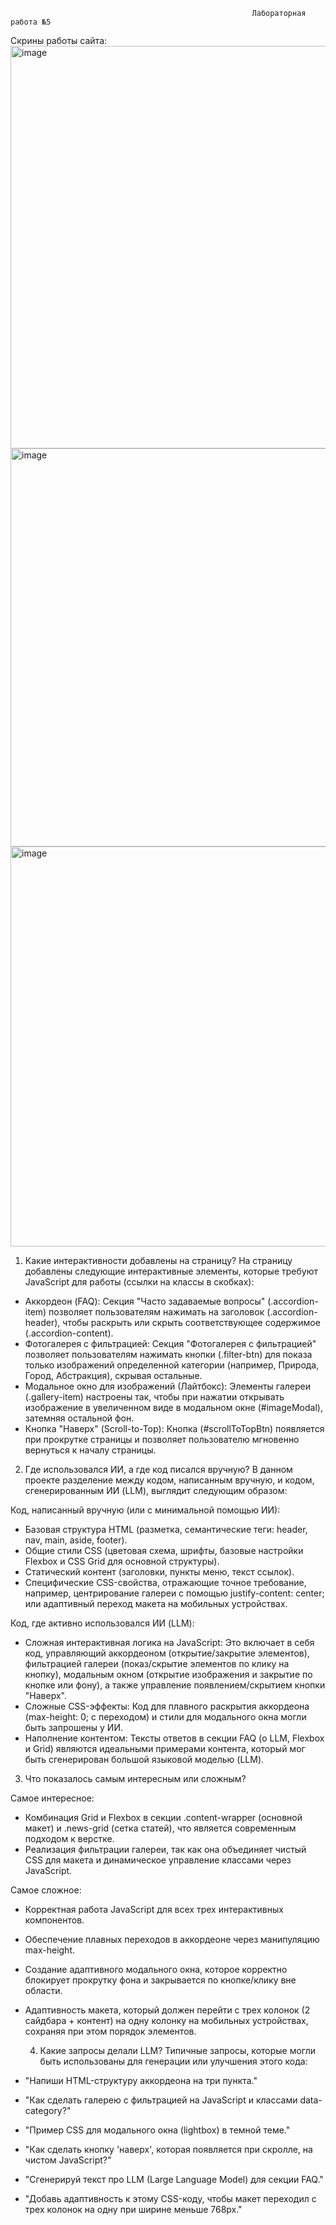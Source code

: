                                                          Лабораторная работа №5
Скрины работы сайта:
<img width="1342" height="644" alt="image" src="https://github.com/user-attachments/assets/851f892e-8a7f-4934-a5d9-efd4e1d2fdac" />    
     <img width="1299" height="637" alt="image" src="https://github.com/user-attachments/assets/a5ec7bbf-18bf-4502-b26e-ee35573f1663" />
     <img width="1282" height="640" alt="image" src="https://github.com/user-attachments/assets/da6c962a-39a2-48e4-8e7a-c34205921245" />

 1. Какие интерактивности добавлены на страницу?
На страницу добавлены следующие интерактивные элементы, которые требуют JavaScript для работы (ссылки на классы в скобках):
- Аккордеон (FAQ): Секция "Часто задаваемые вопросы" (.accordion-item) позволяет пользователям нажимать на заголовок (.accordion-header), чтобы раскрыть или скрыть соответствующее содержимое (.accordion-content).
- Фотогалерея с фильтрацией: Секция "Фотогалерея с фильтрацией" позволяет пользователям нажимать кнопки (.filter-btn) для показа только изображений определенной категории (например, Природа, Город, Абстракция), скрывая остальные.
- Модальное окно для изображений (Лайтбокс): Элементы галереи (.gallery-item) настроены так, чтобы при нажатии открывать изображение в увеличенном виде в модальном окне (#imageModal), затемняя остальной фон.
- Кнопка "Наверх" (Scroll-to-Top): Кнопка (#scrollToTopBtn) появляется при прокрутке страницы и позволяет пользователю мгновенно вернуться к началу страницы.

2. Где использовался ИИ, а где код писался вручную?
   В данном проекте разделение между кодом, написанным вручную, и кодом, сгенерированным ИИ (LLM), выглядит следующим образом:

Код, написанный вручную (или с минимальной помощью ИИ):
- Базовая структура HTML (разметка, семантические теги: header, nav, main, aside, footer).
- Общие стили CSS (цветовая схема, шрифты, базовые настройки Flexbox и CSS Grid для основной структуры).
- Статический контент (заголовки, пункты меню, текст ссылок).
- Специфические CSS-свойства, отражающие точное требование, например, центрирование галереи с помощью justify-content: center; или адаптивный переход макета на мобильных устройствах.

Код, где активно использовался ИИ (LLM):
- Сложная интерактивная логика на JavaScript: Это включает в себя код, управляющий аккордеоном (открытие/закрытие элементов), фильтрацией галереи (показ/скрытие элементов по клику на кнопку), модальным окном (открытие изображения и закрытие по кнопке или фону), а также управление появлением/скрытием кнопки "Наверх".
- Сложные CSS-эффекты: Код для плавного раскрытия аккордеона (max-height: 0; с переходом) и стили для модального окна могли быть запрошены у ИИ.
- Наполнение контентом: Тексты ответов в секции FAQ (о LLM, Flexbox и Grid) являются идеальными примерами контента, который мог быть сгенерирован большой языковой моделью (LLM).

 3. Что показалось самым интересным или сложным?
    
Самое интересное:
- Комбинация Grid и Flexbox в секции .content-wrapper (основной макет) и .news-grid (сетка статей), что является современным подходом к верстке.
- Реализация фильтрации галереи, так как она объединяет чистый CSS для макета и динамическое управление классами через JavaScript.

Самое сложное:
- Корректная работа JavaScript для всех трех интерактивных компонентов.
- Обеспечение плавных переходов в аккордеоне через манипуляцию max-height.
- Создание адаптивного модального окна, которое корректно блокирует прокрутку фона и закрывается по кнопке/клику вне области.
- Адаптивность макета, который должен перейти с трех колонок (2 сайдбара + контент) на одну колонку на мобильных устройствах, сохраняя при этом порядок элементов.

  4. Какие запросы делали LLM?
Типичные запросы, которые могли быть использованы для генерации или улучшения этого кода:
- "Напиши HTML-структуру аккордеона на три пункта."
- "Как сделать галерею с фильтрацией на JavaScript и классами data-category?"
- "Пример CSS для модального окна (lightbox) в темной теме."
- "Как сделать кнопку 'наверх', которая появляется при скролле, на чистом JavaScript?"
- "Сгенерируй текст про LLM (Large Language Model) для секции FAQ."
- "Добавь адаптивность к этому CSS-коду, чтобы макет переходил с трех колонок на одну при ширине меньше 768px."
